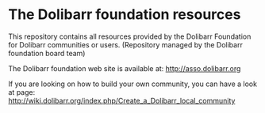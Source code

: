 # The Dolibarr foundation resources

This repository contains all resources provided by the Dolibarr Foundation for Dolibarr communities or users.
(Repository managed by the Dolibarr foundation board team)

The Dolibarr foundation web site is available at:
http://asso.dolibarr.org

If you are looking on how to build your own community, you can have a look at page:
http://wiki.dolibarr.org/index.php/Create_a_Dolibarr_local_community

